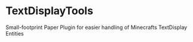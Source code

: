 # TextDisplayTools
Small-footprint Paper Plugin for easier handling of Minecrafts TextDisplay Entities
